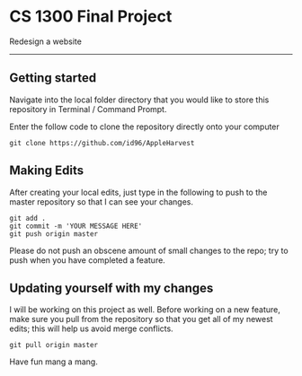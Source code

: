 # CS 1300 Final Project
Redesign a website

---

## Getting started
Navigate into the local folder directory that you would like to store this repository in Terminal / Command Prompt.

Enter the follow code to clone the repository directly onto your computer
```
git clone https://github.com/id96/AppleHarvest
```

## Making Edits
After creating your local edits, just type in the following to push to the master repository so that I can see your changes.
```
git add .
git commit -m 'YOUR MESSAGE HERE'
git push origin master
```
Please do not push an obscene amount of small changes to the repo; try to push when you have completed a feature.

## Updating yourself with my changes
I will be working on this project as well. Before working on a new feature, make sure you pull from the repository so that you get all of my newest edits; this will help us avoid merge conflicts.
```
git pull origin master
```

Have fun mang a mang.
